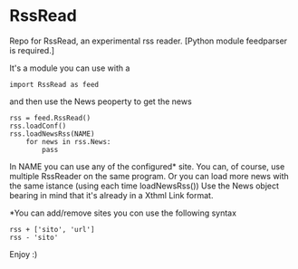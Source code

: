 RssRead
=======

Repo for RssRead, an experimental rss reader. 
[Python module feedparser is required.]

It's a module you can use with a 

    import RssRead as feed

and then use the News peoperty to get the news

    rss = feed.RssRead() 
    rss.loadConf()
    rss.loadNewsRss(NAME)
        for news in rss.News:
            pass
 
In NAME you can use any of the configured* site.
You can, of course, use multiple RssReader on the same program.
Or you can load more news with the same istance (using each time loadNewsRss())
Use the News object bearing in mind that it's already in a Xthml Link format.



*You can add/remove sites you con use the following syntax

    rss + ['sito', 'url']
    rss - 'sito'
    

Enjoy :)
